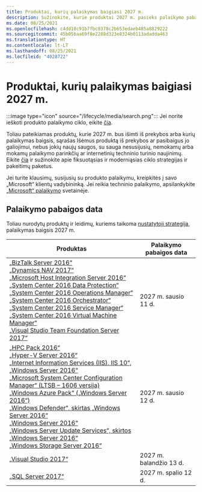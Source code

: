 ```yaml
---
title: Produktai, kurių palaikymas baigiasi 2027 m.
description: Sužinokite, kurie produktai 2027 m. pasieks palaikymo pabaigą arba pereis nuo pagrindinio palaikymo į išplėstinį palaikymą.
ms.date: 08/25/2021
ms.openlocfilehash: c4dd10c91b7fbc0378c2b653edaeb485a8829222
ms.sourcegitcommit: 45b05baa69f8e2288d323e8324b0113adadda463
ms.translationtype: HT
ms.contentlocale: lt-LT
ms.lasthandoff: 08/25/2021
ms.locfileid: "4028722"
---
```

# <a name="products-ending-support-in-2027"></a>Produktai, kurių palaikymas baigiasi 2027 m.

:::image type="icon" source="/lifecycle/media/search.png":::
Jei norite ieškoti produkto palaikymo ciklo, eikite [čia](/lifecycle/products/).

Toliau pateikiamas produktų, kurie 2027 m. bus išimti iš prekybos arba kurių palaikymas baigsis, sąrašas Išėmus produktą iš prekybos ar pasibaigus jo galiojimui, nebus jokių naujų saugos, su sauga nesusijusių, nemokamų arba mokamų palaikymo parinkčių ar internetinių techninio turinio naujinimų. Eikite [čia](/lifecycle/overview/product-end-of-support-overview) ir sužinokite apie fiksuotąsias ir moderniąsias ciklo strategijas ir pakeitimų paketus.

Jei turite klausimų, susijusių su produkto palaikymu, kreipkitės į savo „Microsoft“ klientų vadybininką. Jei reikia techninio palaikymo, apsilankykite [„Microsoft“ palaikymo](https://support.microsoft.com/contactus/?ws=support) svetainėje.





## <a name="products-reaching-end-of-support"></a>Palaikymo pabaigos data

Toliau nurodytų produktų ir leidimų, kuriems taikoma [nustatytoji strategija](/lifecycle/policies/fixed), palaikymas baigsis 2027 m.

| Produktas | Palaikymo pabaigos data |
| --- | --- |
| [„BizTalk Server 2016“](/lifecycle/products/biztalk-server-2016?branch=live)<br>[„Dynamics NAV 2017“](/lifecycle/products/dynamics-nav-2017?branch=live)<br>[„Microsoft Host Integration Server 2016“](/lifecycle/products/microsoft-host-integration-server-2016?branch=live)<br>[„System Center 2016 Data Protection“](/lifecycle/products/system-center-2016-data-protection?branch=live)<br>[„System Center 2016 Operations Manager“](/lifecycle/products/system-center-2016-operations-manager?branch=live)<br>[„System Center 2016 Orchestrator“](/lifecycle/products/system-center-2016-orchestrator?branch=live)<br>[„System Center 2016 Service Manager“](/lifecycle/products/system-center-2016-service-manager?branch=live)<br>[„System Center 2016 Virtual Machine Manager“](/lifecycle/products/system-center-2016-virtual-machine-manager?branch=live)<br>[„Visual Studio Team Foundation Server 2017“](/lifecycle/products/visual-studio-team-foundation-server-2017?branch=live)<br> | 2027 m. sausio 11 d. |
| [„HPC Pack 2016“](/lifecycle/products/hpc-pack-2016?branch=live)<br>[„Hyper-V Server 2016“](/lifecycle/products/hyperv-server-2016?branch=live)<br>[„Internet Information Services (IIS), IIS 10“, „Windows Server 2016“](/lifecycle/products/internet-information-services-iis?branch=live)<br>[„Microsoft System Center Configuration Manager“ (LTSB – 1606 versija)](/lifecycle/products/microsoft-system-center-configuration-manager-ltsb-version-1606?branch=live)<br>[„Windows Azure Pack“ („Windows Server 2016“)](/lifecycle/products/windows-azure-pack-on-windows-server-2016?branch=live)<br>[„Windows Defender“, skirtas „Windows Server 2016“](/lifecycle/products/windows-defender-for-windows-server-2016?branch=live)<br>[„Windows Server 2016“](/lifecycle/products/windows-server-2016?branch=live)<br>[„Windows Server Update Services“, skirtos „Windows Server 2016“](/lifecycle/products/windows-server-update-services-for-windows-server-2016?branch=live)<br>[„Windows Storage Server 2016“](/lifecycle/products/windows-storage-server-2016?branch=live)<br> | 2027 m. sausio 12 d. |
| [„Visual Studio 2017“](/lifecycle/products/visual-studio-2017?branch=live)<br> | 2027 m. balandžio 13 d. |
| [„SQL Server 2017“](/lifecycle/products/sql-server-2017?branch=live)<br> | 2027 m. spalio 12 d. |


